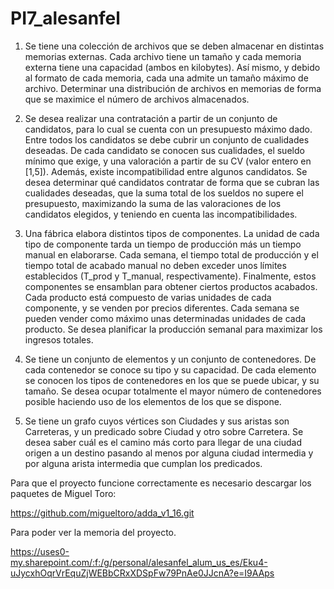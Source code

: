 # PI7_alesanfel

1. Se tiene una colección de archivos que se deben almacenar en distintas memorias
externas. Cada archivo tiene un tamaño y cada memoria externa tiene una capacidad
(ambos en kilobytes). Así mismo, y debido al formato de cada memoria, cada una
admite un tamaño máximo de archivo. Determinar una distribución de archivos en
memorias de forma que se maximice el número de archivos almacenados. 

2. Se desea realizar una contratación a partir de un conjunto de candidatos, para lo cual
se cuenta con un presupuesto máximo dado. Entre todos los candidatos se debe cubrir
un conjunto de cualidades deseadas. De cada candidato se conocen sus cualidades,
el sueldo mínimo que exige, y una valoración a partir de su CV (valor entero en
[1,5]). Además, existe incompatibilidad entre algunos candidatos. Se desea
determinar qué candidatos contratar de forma que se cubran las cualidades deseadas,
que la suma total de los sueldos no supere el presupuesto, maximizando la suma de
las valoraciones de los candidatos elegidos, y teniendo en cuenta las
incompatibilidades.

3. Una fábrica elabora distintos tipos de componentes. La unidad de cada tipo de
componente tarda un tiempo de producción más un tiempo manual en elaborarse.
Cada semana, el tiempo total de producción y el tiempo total de acabado manual no
deben exceder unos límites establecidos (T_prod y T_manual, respectivamente).
Finalmente, estos componentes se ensamblan para obtener ciertos productos
acabados. Cada producto está compuesto de varias unidades de cada componente, y
se venden por precios diferentes. Cada semana se pueden vender como máximo unas
determinadas unidades de cada producto. Se desea planificar la producción semanal
para maximizar los ingresos totales.

4. Se tiene un conjunto de elementos y un conjunto de contenedores. De cada
contenedor se conoce su tipo y su capacidad. De cada elemento se conocen los tipos
de contenedores en los que se puede ubicar, y su tamaño. Se desea ocupar totalmente
el mayor número de contenedores posible haciendo uso de los elementos de los que
se dispone.

5. Se tiene un grafo cuyos vértices son Ciudades y sus aristas son Carreteras, y un
predicado sobre Ciudad y otro sobre Carretera. Se desea saber cuál es el camino más
corto para llegar de una ciudad origen a un destino pasando al menos por alguna
ciudad intermedia y por alguna arista intermedia que cumplan los predicados. 

Para que el proyecto funcione correctamente es necesario descargar los paquetes de Miguel Toro:

https://github.com/migueltoro/adda_v1_16.git

Para poder ver la memoria del proyecto.

https://uses0-my.sharepoint.com/:f:/g/personal/alesanfel_alum_us_es/Eku4-uJycxhOqrVrEquZjWEBbCRxXDSpFw79PnAe0JJcnA?e=I9AAps
